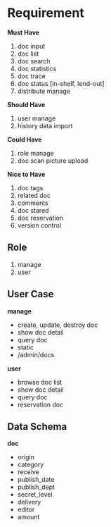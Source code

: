 # Requirement

**Must Have**

1. doc input
2. doc list
3. doc search
4. doc statistics
5. doc trace
5. doc status [in-shelf, lend-out]
6. distribute manage

**Should Have**

1. user manage
2. history data import

**Could Have**

1. role manage
2. doc scan picture upload

**Nice to Have**

1. doc tags
2. related doc
3. comments
4. doc stared
5. doc reservation
6. version control

## Role

1. manage
2. user

## User Case

**manage**

- create, update, destroy doc
- show doc detail
- query doc
- static
- /admin/docs

**user**

- browse doc list
- show doc detail
- query doc
- reservation doc

## Data Schema

**doc**

- origin
- category
- receive
- publish_date
- publish_dept
- secret_level
- delivery
- editor
- amount
